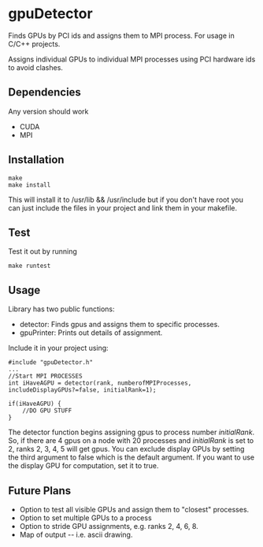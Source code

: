 # gpuDetector
Finds GPUs by PCI ids and assigns them to MPI process.
For usage in C/C++ projects.

Assigns individual GPUs to individual MPI processes using PCI hardware ids to avoid clashes.

## Dependencies

Any version should work

* CUDA
* MPI

## Installation
``` 
make
make install
```

This will install it to /usr/lib && /usr/include but if you don't have root you can just include the files in your project and link them in your makefile.

## Test
Test it out by running 
```
make runtest
```

## Usage
Library has two public functions: 
* detector: Finds gpus and assigns them to specific processes.
* gpuPrinter: Prints out details of assignment.

Include it in your project using:
```
#include "gpuDetector.h"
...
//Start MPI PROCESSES
int iHaveAGPU = detector(rank, numberofMPIProcesses, includeDisplayGPUs?=false, initialRank=1);

if(iHaveAGPU) { 
    //DO GPU STUFF
}

```

The detector function begins assigning gpus to process number _initialRank_. 
So, if there are 4 gpus on a node with 20 processes and _initialRank_ is set to 2, ranks 2, 3, 4, 5 will get gpus.
You can exclude display GPUs by setting the third argument to false which is the default argument.
If you want to use the display GPU for computation, set it to true.

## Future Plans

* Option to test all visible GPUs and assign them to "closest" processes.
* Option to set multiple GPUs to a process
* Option to stride GPU assignments, e.g. ranks 2, 4, 6, 8.
* Map of output -- i.e. ascii drawing.


